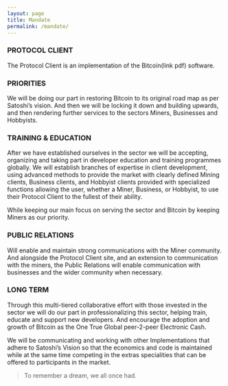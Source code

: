 ```yaml
---
layout: page
title: Mandate
permalink: /mandate/
---
```


### PROTOCOL CLIENT
The Protocol Client is an implementation of the Bitcoin(link pdf) software.

### PRIORITIES
We will be doing our part in restoring Bitcoin to its original road map as per Satoshi’s vision. And then we will be locking it down and building upwards, and then rendering further services to the sectors Miners, Businesses and Hobbyists.

### TRAINING & EDUCATION
After we have established ourselves in the sector we will be accepting, organizing and taking part in developer education and training programmes globally.
We will establish branches of expertise in client development, using advanced methods to provide the market with clearly defined Mining clients, Business clients, and Hobbyist clients provided with specialized functions allowing the user, whether a Miner, Business, or Hobbyist, to use their Protocol Client to the fullest of their ability.

While keeping our main focus on serving the sector and Bitcoin by keeping Miners as our priority.

### PUBLIC RELATIONS
Will enable and maintain strong communications with the Miner community. And alongside the Protocol Client site, and an extension to communication with the miners, the Public Relations will enable communication with businesses and the wider community when necessary.

### LONG TERM
Through this multi-tiered collaborative effort with those invested in the sector we will do our part in professionalizing this sector, helping train, educate and support new developers. And encourage the adoption and growth of Bitcoin as the One True Global peer-2-peer Electronic Cash.

We will be communicating and working with other Implementations that adhere to Satoshi’s Vision so that the economics and code is maintained while at the same time competing in the extras specialities that can be offered to participants in the market.

> To remember a dream, we all once had.
